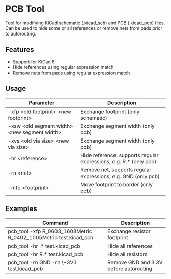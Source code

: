 # PCB Tool
Tool for modifying KiCad schematic (.kicad_sch) and PCB (.kicad_pcb) files.
Can be used to hide some or all references or remove nets from pads prior to autorouting.

## Features
* Support for KiCad 8
* Hide references using regular expression match
* Remove nets from pads using regular expression match

## Usage
| Parameter                                      | Description
|------------------------------------------------|-----------------
| -xfp \<old footprint> \<new footprint>         | Exchange footprint (only schematic)
| -xsw \<old segment width> \<new segment width> | Exchange segment width (only pcb)
| -xvs \<old via size> \<new via size>           | Exchange segment width (only pcb)
| -hr \<reference>                               | Hide reference, supports regular expressions, e.g. R.* (only pcb)
| -rn \<net>                                     | Remove net, supports regular expressions, e.g. GND (only pcb)
| -mfp \<footprint>                              | Move footprint to border (only pcb)

## Examples
| Command                                                          | Description
|------------------------------------------------------------------|-----------------
| pcb_tool -xfp R_0603_1608Metric R_0402_1005Metric test.kicad_sch | Exchange resistor footprint
| pcb_tool -hr .* test.kicad_pcb                                   | Hide all references
| pcb_tool -hr R.* test.kicad_pcb                                  | Hide all resistors
| pcb_tool -rn GND -rn \\+3V3 test.kicad_pcb                       | Remove GND and 3.3V before autorouting
